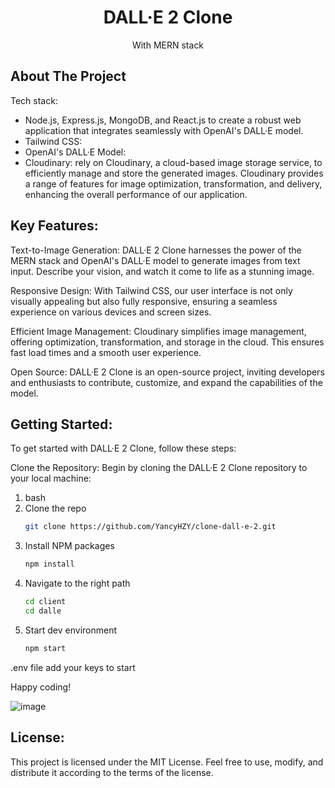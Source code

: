 
<h1 align="center">DALL·E 2 Clone</h1>
<p align="center">
   With MERN stack
    <br />
</p>

## About The Project

Tech stack:
* Node.js, Express.js, MongoDB, and React.js to create a robust web application that integrates seamlessly with OpenAI's DALL·E model.
* Tailwind CSS: 
* OpenAI's DALL·E Model: 
* Cloudinary: rely on Cloudinary, a cloud-based image storage service, to efficiently manage and store the generated images. Cloudinary provides a range of features for image optimization, transformation, and delivery, enhancing the overall performance of our application.

## **Key Features**:
Text-to-Image Generation: DALL·E 2 Clone harnesses the power of the MERN stack and OpenAI's DALL·E model to generate images from text input. Describe your vision, and watch it come to life as a stunning image.

Responsive Design: With Tailwind CSS, our user interface is not only visually appealing but also fully responsive, ensuring a seamless experience on various devices and screen sizes.

Efficient Image Management: Cloudinary simplifies image management, offering optimization, transformation, and storage in the cloud. This ensures fast load times and a smooth user experience.

Open Source: DALL·E 2 Clone is an open-source project, inviting developers and enthusiasts to contribute, customize, and expand the capabilities of the model.
## **Getting Started**:
To get started with DALL·E 2 Clone, follow these steps:

Clone the Repository: Begin by cloning the DALL·E 2 Clone repository to your local machine:

1. bash
2. Clone the repo
   ```sh
   git clone https://github.com/YancyHZY/clone-dall-e-2.git
   ```
3. Install NPM packages
   ```sh
   npm install
   ```
4. Navigate to the right path
   ```sh
   cd client
   cd dalle
   ```
5. Start dev environment
   ```sh
   npm start
   ```

.env file add your keys to start

Happy coding!

![image](https://github.com/YancyHZY/clone-dall-e-2/assets/102635961/38217bbf-0796-44e7-a47e-d88bada813f5)


## **License**:

This project is licensed under the MIT License. Feel free to use, modify, and distribute it according to the terms of the license.










